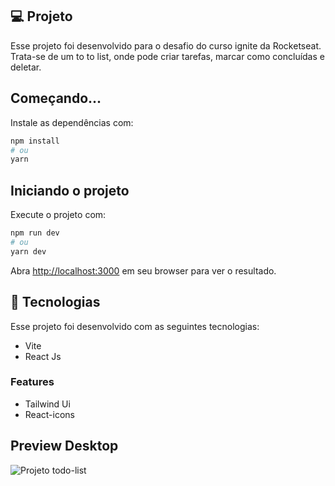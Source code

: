 ## 💻 Projeto

Esse projeto foi desenvolvido para o desafio do curso ignite da Rocketseat. Trata-se de um to to list, onde pode criar tarefas, marcar como concluídas e deletar.

## Começando...

Instale as dependências com:

```bash
npm install
# ou
yarn 
```

## Iniciando o projeto

Execute o projeto com:

```bash
npm run dev
# ou
yarn dev
```

Abra [http://localhost:3000](http://localhost:3000) em seu browser para ver o resultado.

## 🚀 Tecnologias

Esse projeto foi desenvolvido com as seguintes tecnologias:

- Vite
- React Js

### Features

- Tailwind Ui
- React-icons

## Preview Desktop 

![Projeto todo-list](/Project-List/src/assets/Capturar.PNG)







